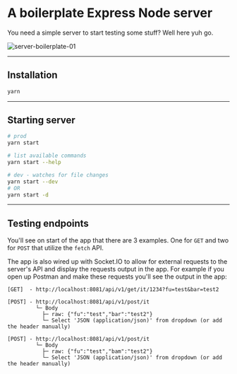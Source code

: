 # A boilerplate Express Node server

You need a simple server to start testing some stuff? Well here yuh go.

![server-boilerplate-01](https://user-images.githubusercontent.com/344140/38764512-48408270-3f65-11e8-90ae-f19c6a9c94e7.gif)

---

## Installation

```sh
yarn
```

---

## Starting server

```sh
# prod
yarn start

# list available commands
yarn start --help

# dev - watches for file changes
yarn start --dev
# OR
yarn start -d
```
---

## Testing endpoints

You'll see on start of the app that there are 3 examples. One for `GET` and two
for `POST` that utilize the `fetch` API.

The app is also wired up with Socket.IO to allow for external requests to the
server's API and display the requests output in the app. For example if you
open up Postman and make these requests you'll see the output in the app:

```
[GET]  - http://localhost:8081/api/v1/get/it/1234?fu=test&bar=test2

[POST] - http://localhost:8081/api/v1/post/it
         └─ Body
           ├─ raw: {"fu":"test","bar":"test2"}
           └─ Select 'JSON (application/json)' from dropdown (or add the header manually)

[POST] - http://localhost:8081/api/v1/post/it
         └─ Body
           ├─ raw: {"fu":"test","bam":"test2"}
           └─ Select 'JSON (application/json)' from dropdown (or add the header manually)
```
